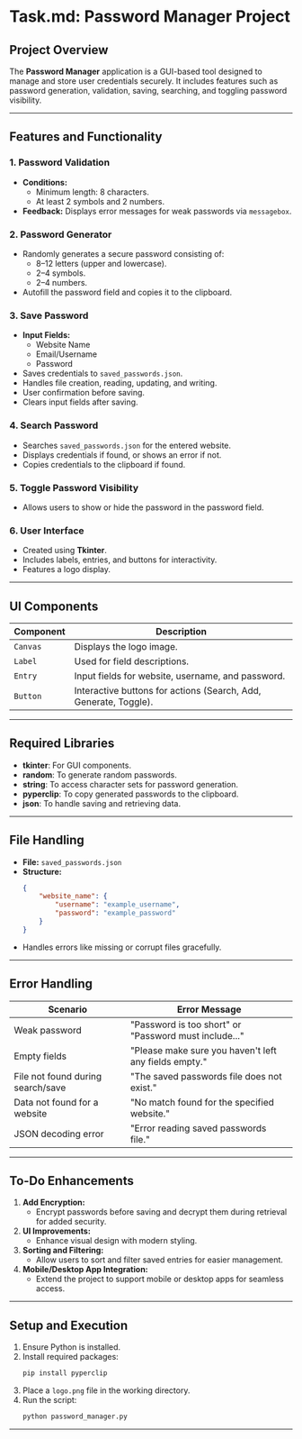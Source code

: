 # Task.md: Password Manager Project

## Project Overview
The **Password Manager** application is a GUI-based tool designed to manage and store user credentials securely. It includes features such as password generation, validation, saving, searching, and toggling password visibility.

---

## Features and Functionality
### 1. **Password Validation**
   - **Conditions:**
     - Minimum length: 8 characters.
     - At least 2 symbols and 2 numbers.
   - **Feedback:** Displays error messages for weak passwords via `messagebox`.

### 2. **Password Generator**
   - Randomly generates a secure password consisting of:
     - 8–12 letters (upper and lowercase).
     - 2–4 symbols.
     - 2–4 numbers.
   - Autofill the password field and copies it to the clipboard.

### 3. **Save Password**
   - **Input Fields:**
     - Website Name
     - Email/Username
     - Password
   - Saves credentials to `saved_passwords.json`.
   - Handles file creation, reading, updating, and writing.
   - User confirmation before saving.
   - Clears input fields after saving.

### 4. **Search Password**
   - Searches `saved_passwords.json` for the entered website.
   - Displays credentials if found, or shows an error if not.
   - Copies credentials to the clipboard if found.

### 5. **Toggle Password Visibility**
   - Allows users to show or hide the password in the password field.

### 6. **User Interface**
   - Created using **Tkinter**.
   - Includes labels, entries, and buttons for interactivity.
   - Features a logo display.

---

## UI Components
| **Component** | **Description**                                                  |
|---------------|------------------------------------------------------------------|
| `Canvas`      | Displays the logo image.                                         |
| `Label`       | Used for field descriptions.                                     |
| `Entry`       | Input fields for website, username, and password.                |
| `Button`      | Interactive buttons for actions (Search, Add, Generate, Toggle). |

---

## Required Libraries
- **tkinter**: For GUI components.
- **random**: To generate random passwords.
- **string**: To access character sets for password generation.
- **pyperclip**: To copy generated passwords to the clipboard.
- **json**: To handle saving and retrieving data.

---

## File Handling
- **File:** `saved_passwords.json`
- **Structure:**
  ```json
  {
      "website_name": {
          "username": "example_username",
          "password": "example_password"
      }
  }
  ```
- Handles errors like missing or corrupt files gracefully.

---

## Error Handling
| **Scenario**                      | **Error Message**                                     |
|-----------------------------------|-------------------------------------------------------|
| Weak password                     | "Password is too short" or "Password must include..." |
| Empty fields                      | "Please make sure you haven't left any fields empty." |
| File not found during search/save | "The saved passwords file does not exist."            |
| Data not found for a website      | "No match found for the specified website."           |
| JSON decoding error               | "Error reading saved passwords file."                 |

---

## To-Do Enhancements
1. **Add Encryption:**
   - Encrypt passwords before saving and decrypt them during retrieval for added security.
2. **UI Improvements:**
   - Enhance visual design with modern styling.
3. **Sorting and Filtering:**
   - Allow users to sort and filter saved entries for easier management.
4. **Mobile/Desktop App Integration:**
   - Extend the project to support mobile or desktop apps for seamless access.

---

## Setup and Execution
1. Ensure Python is installed.
2. Install required packages:
   ```bash
   pip install pyperclip
   ```
3. Place a `logo.png` file in the working directory.
4. Run the script:
   ```bash
   python password_manager.py
   ```

---